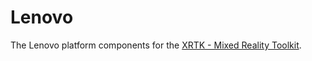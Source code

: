 # Lenovo

The Lenovo platform components for the [XRTK - Mixed Reality Toolkit](https://github.com/XRTK/XRTK-Core).

